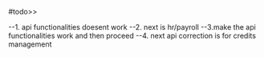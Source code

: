 


#todo>>

--1. api functionalities doesent work
--2. next is hr/payroll
--3.make the api functionalities work and then proceed
--4. next api correction is for credits management

